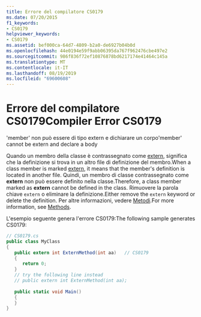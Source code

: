 ```yaml
---
title: Errore del compilatore CS0179
ms.date: 07/20/2015
f1_keywords:
- CS0179
helpviewer_keywords:
- CS0179
ms.assetid: bef000ca-64d7-4809-b2a0-de6927b04b0d
ms.openlocfilehash: 44e0194e59f9abb06395da767f962476cbe497e2
ms.sourcegitcommit: 986f836f72ef10876878bd6217174e41464c145a
ms.translationtype: MT
ms.contentlocale: it-IT
ms.lasthandoff: 08/19/2019
ms.locfileid: "69600608"
---
```

# <a name="compiler-error-cs0179"></a><span data-ttu-id="3fb86-102">Errore del compilatore CS0179</span><span class="sxs-lookup"><span data-stu-id="3fb86-102">Compiler Error CS0179</span></span>
<span data-ttu-id="3fb86-103">'member' non può essere di tipo extern e dichiarare un corpo</span><span class="sxs-lookup"><span data-stu-id="3fb86-103">'member' cannot be extern and declare a body</span></span>  
  
 <span data-ttu-id="3fb86-104">Quando un membro della classe è contrassegnato come [extern](../language-reference/keywords/extern.md), significa che la definizione si trova in un altro file di definizione del membro.</span><span class="sxs-lookup"><span data-stu-id="3fb86-104">When a class member is marked [extern](../language-reference/keywords/extern.md), it means that the member's definition is located in another file.</span></span> <span data-ttu-id="3fb86-105">Quindi, un membro di classe contrassegnato come **extern** non può essere definito nella classe.</span><span class="sxs-lookup"><span data-stu-id="3fb86-105">Therefore, a class member marked as **extern** cannot be defined in the class.</span></span> <span data-ttu-id="3fb86-106">Rimuovere la parola chiave `extern` o eliminare la definizione.</span><span class="sxs-lookup"><span data-stu-id="3fb86-106">Either remove the `extern` keyword or delete the definition.</span></span> <span data-ttu-id="3fb86-107">Per altre informazioni, vedere [Metodi](../programming-guide/classes-and-structs/methods.md).</span><span class="sxs-lookup"><span data-stu-id="3fb86-107">For more information, see [Methods](../programming-guide/classes-and-structs/methods.md).</span></span>  
  
 <span data-ttu-id="3fb86-108">L'esempio seguente genera l'errore CS0179:</span><span class="sxs-lookup"><span data-stu-id="3fb86-108">The following sample generates CS0179:</span></span>  
  
```csharp  
// CS0179.cs  
public class MyClass  
{  
   public extern int ExternMethod(int aa)   // CS0179  
   {  
      return 0;  
   }  
   // try the following line instead  
   // public extern int ExternMethod(int aa);  
  
   public static void Main()  
   {  
   }  
}  
```
